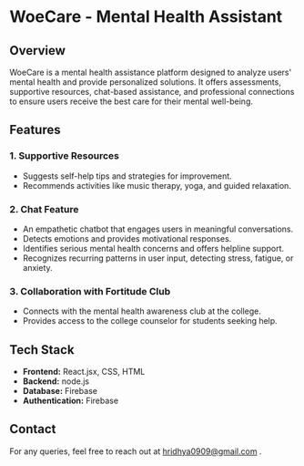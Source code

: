 # WoeCare - Mental Health Assistant

## Overview

WoeCare is a mental health assistance platform designed to analyze users' mental health and provide personalized solutions. It offers assessments, supportive resources, chat-based assistance, and professional connections to ensure users receive the best care for their mental well-being.

## Features

### 1. **Supportive Resources**

- Suggests self-help tips and strategies for improvement.
- Recommends activities like music therapy, yoga, and guided relaxation.

### 2. **Chat Feature**

- An empathetic chatbot that engages users in meaningful conversations.
- Detects emotions and provides motivational responses.
- Identifies serious mental health concerns and offers helpline support.
- Recognizes recurring patterns in user input, detecting stress, fatigue, or anxiety.

### 3. **Collaboration with Fortitude Club**

- Connects with the mental health awareness club at the college.
- Provides access to the college counselor for students seeking help.

## Tech Stack

- **Frontend:** React.jsx, CSS, HTML
- **Backend:** node.js
- **Database:** Firebase
- **Authentication:** Firebase

## Contact

For any queries, feel free to reach out at hridhya0909@gmail.com .

 



